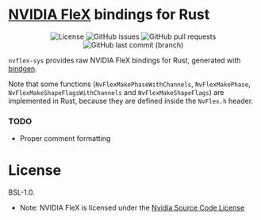# [NVIDIA FleX](https://developer.nvidia.com/flex) bindings for Rust

<div align="center">

![License](https://img.shields.io/github/license/zeozeozeo/nvflex-rs)
![GitHub issues](https://img.shields.io/github/issues/zeozeozeo/nvflex-rs)
![GitHub pull requests](https://img.shields.io/github/issues-pr/zeozeozeo/nvflex-rs)
![GitHub last commit (branch)](https://img.shields.io/github/last-commit/zeozeozeo/nvflex-rs/main)

</div>

`nvflex-sys` provides raw NVIDIA FleX bindings for Rust, generated with [bindgen](https://github.com/rust-lang/rust-bindgen).

Note that some functions (`NvFlexMakePhaseWithChannels`, `NvFlexMakePhase`, `NvFlexMakeShapeFlagsWithChannels` and `NvFlexMakeShapeFlags`) are implemented in Rust, because they are defined inside the `NvFlex.h` header.

### TODO

* Proper comment formatting

# License

BSL-1.0.

* Note: NVIDIA FleX is licensed under the [Nvidia Source Code License](https://raw.githubusercontent.com/NVIDIAGameWorks/FleX/master/LICENSE.txt)
